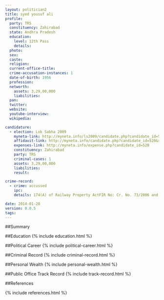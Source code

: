 ```yaml
---
layout: politician2
title: syed yousuf ali
profile: 
  party: TRS
  constituency: Zahirabad
  state: Andhra Pradesh
  education: 
    level: 12th Pass
    details: 
  photo: 
  sex: 
  caste: 
  religion: 
  current-office-title: 
  crime-accusation-instances: 1
  date-of-birth: 1956
  profession: 
  networth: 
    assets: 3,29,00,000
    liabilities: 
  pan: 
  twitter: 
  website: 
  youtube-interview: 
  wikipedia: 

candidature: 
  - election: Lok Sabha 2009
    myneta-link: http://myneta.info/ls2009/candidate.php?candidate_id=520
    affidavit-link: http://myneta.info/candidate.php?candidate_id=520&scan=original
    expenses-link: http://myneta.info/expense.php?candidate_id=520
    constituency: Zahirabad 
    party: TRS
    criminal-cases: 1
    assets: 3,29,00,000
    liabilities: 
    result:  

crime-record: 
  - crime: accussed
    ipc: 
    details: 174(A) of Railway Property ActFIR No: Cr. No. 73/2006 and its CC No. 240 of 2008 

date: 2014-01-28
version: 0.0.5
tags: 
---
```

##Summary


##Education
{% include education.html %}


##Political Career
{% include political-career.html %}


##Criminal Record
{% include criminal-record.html %}


##Personal Wealth
{% include personal-wealth.html %}


##Public Office Track Record
{% include track-record.html %}


##References


{% include references.html %}